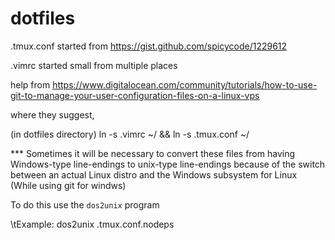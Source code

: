 # dotfiles

.tmux.conf started from https://gist.github.com/spicycode/1229612

.vimrc started small from multiple places

help from https://www.digitalocean.com/community/tutorials/how-to-use-git-to-manage-your-user-configuration-files-on-a-linux-vps

where they suggest,

(in dotfiles directory)
ln -s .vimrc ~/ && ln -s .tmux.conf ~/

*** Sometimes it will be necessary to convert these files from having Windows-type line-endings to unix-type line-endings because of the switch between an actual Linux distro and the Windows subsystem for Linux (While using git for windws)

To do this use the `dos2unix` program

\tExample: dos2unix .tmux.conf.nodeps
